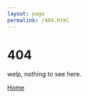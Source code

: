 ```yaml
---
layout: page
permalink: /404.html
---
```


# 404

welp, nothing to see here.

<div class="mt3">
  <a href="{{ site.baseurl }}/" class="button button-black button-big">Home</a>
</div>
